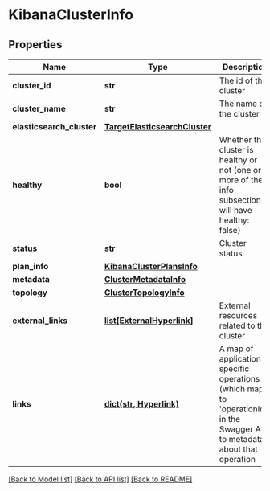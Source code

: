 # KibanaClusterInfo

## Properties
Name | Type | Description | Notes
------------ | ------------- | ------------- | -------------
**cluster_id** | **str** | The id of the cluster | 
**cluster_name** | **str** | The name of the cluster | 
**elasticsearch_cluster** | [**TargetElasticsearchCluster**](TargetElasticsearchCluster.md) |  | 
**healthy** | **bool** | Whether the cluster is healthy or not (one or more of the info subsections will have healthy: false) | 
**status** | **str** | Cluster status | [optional] 
**plan_info** | [**KibanaClusterPlansInfo**](KibanaClusterPlansInfo.md) |  | 
**metadata** | [**ClusterMetadataInfo**](ClusterMetadataInfo.md) |  | 
**topology** | [**ClusterTopologyInfo**](ClusterTopologyInfo.md) |  | 
**external_links** | [**list[ExternalHyperlink]**](ExternalHyperlink.md) | External resources related to the cluster | 
**links** | [**dict(str, Hyperlink)**](Hyperlink.md) | A map of application-specific operations (which map to &#39;operationId&#39;s in the Swagger API) to metadata about that operation | [optional] 

[[Back to Model list]](../README.md#documentation-for-models) [[Back to API list]](../README.md#documentation-for-api-endpoints) [[Back to README]](../README.md)


